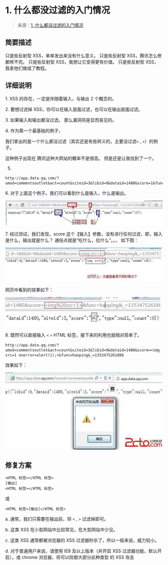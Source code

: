 # 1\. 什么都没过滤的入门情况

> 来源：[1\. 什么都没过滤的入门情况](http://www.wooyun.org/bugs/wooyun-2010-015957)

## 简要描述

只是些反射型 XSS，单单发出来没有什么意义。 只是些反射型 XSS，腾讯怎么修都修不完。 只是些反射型 XSS，我想让它变得更有价值。 只是些反射型 XSS，我拿他们做成了教程。

## 详细说明

1\. XSS 的存在，一定是伴随着输入，与输出 2 个概念的。

2\. 要想过滤掉 XSS，你可以在输入层面过滤，也可以在输出层面过滤。

3\. 如果输入和输出都没过滤。 那么漏洞将是显而易见的。

4\. 作为第一个最基础的例子，

我们拿出的是一个什么都没过滤（其实还是有些转义的，主要没过滤`<` , `>`）的例子。

这种例子出现在 腾讯这种大网站的概率不是很高。 但是还是让我找到了一个。

5.

```
http://app.data.qq.com/?umod=commentsoutlet&act=count&siteid=3&libid=9&dataid=1480&score=1&func=haoping&_=1353475261886 
```

6\. 对于上面这个例子。我们可以看到什么是输入，什么是输出。

![image](img/Image_001.jpg)

7\. 经过测试，我们发现，score 这个【输入】参数，没有进行任何过滤，即，输入是什么，输出就是什么？ 通俗点就是“吃什么，拉什么”。。。 如下图：

![image](img/Image_002.jpg)

网页中看到的效果如下：

![image](img/Image_003.jpg)

8\. 既然可以直接输入 `<` `>` HTML 标签，接下来的利用也就相对简单了。

```
http://app.data.qq.com/?umod=commentsoutlet&act=count&siteid=3&libid=9&dataid=1480&score=<img src=1 onerror=alert(1);>&func=haoping&_=1353475261886 
```

效果如下：

![image](img/Image_004.jpg)

## 修复方案

```
<HTML 标签></HTML 标签>
[输出]
<HTML 标签></HTML 标签> 
```

或

```
<HTML 标签>[输出]</HTML 标签> 
```

a. 通常，我们只需要在输出前，将 `<` , `>` 过滤掉即可。

b. 这类 XSS 在小型网站中比较常见，在大型网站中少见。

c. 这类 XSS 通常都被浏览器的 XSS 过滤器秒杀了，所以一般来说，威力较小。

d. 对于普通用户来说，请使用 IE8 及以上版本（并开启 XSS 过滤器功能，默认开启），或 chrome 浏览器，将可以防御大部分此种类型 的 XSS 攻击